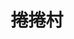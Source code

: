 ---
title: "捲捲村"
description: "捲捲村"
layout: shop
keywords:
  - 美食競賽
  - 台灣美食
  - 美食精選
datePublished: "2025-06-30"
dateModified: "2025-07-02"
city: "台北市"
district: "中正區"
address: "台北市中正區中華路二段313巷5弄20-1號"
phone: "0909353520"
geo: "25.028589285407115, 121.50651110086596"
google_map: "https://maps.app.goo.gl/bvqdDjeLCw3hrEZHA"
footinder: "https://footinder.com.tw/%E5%8F%B0%E5%8C%97%E5%B8%82%E4%B8%AD%E6%AD%A3%E5%8D%80/119586/"
official: "https://www.facebook.com/rollvillage/"
award:
  - name: "夜市王"
    year: "2024"
    entries:
      - nightMarket: "南機場夜市"
        food_type: "新創料理"
        rank: "第一名"

---